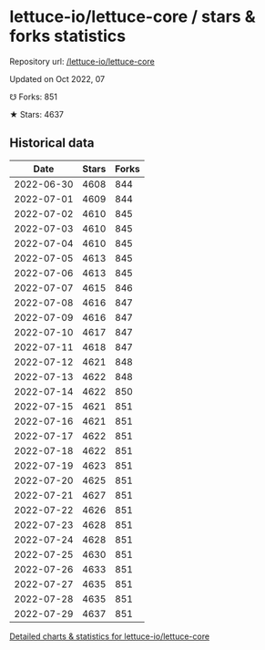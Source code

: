 # lettuce-io/lettuce-core / stars & forks statistics

Repository url: [/lettuce-io/lettuce-core](https://github.com/lettuce-io/lettuce-core)

Updated on Oct 2022, 07

☋ Forks: 851

★ Stars: 4637

## Historical data
| Date | Stars | Forks |
|------|-------|-------|
| 2022-06-30 | 4608 | 844 | 
| 2022-07-01 | 4609 | 844 | 
| 2022-07-02 | 4610 | 845 | 
| 2022-07-03 | 4610 | 845 | 
| 2022-07-04 | 4610 | 845 | 
| 2022-07-05 | 4613 | 845 | 
| 2022-07-06 | 4613 | 845 | 
| 2022-07-07 | 4615 | 846 | 
| 2022-07-08 | 4616 | 847 | 
| 2022-07-09 | 4616 | 847 | 
| 2022-07-10 | 4617 | 847 | 
| 2022-07-11 | 4618 | 847 | 
| 2022-07-12 | 4621 | 848 | 
| 2022-07-13 | 4622 | 848 | 
| 2022-07-14 | 4622 | 850 | 
| 2022-07-15 | 4621 | 851 | 
| 2022-07-16 | 4621 | 851 | 
| 2022-07-17 | 4622 | 851 | 
| 2022-07-18 | 4622 | 851 | 
| 2022-07-19 | 4623 | 851 | 
| 2022-07-20 | 4625 | 851 | 
| 2022-07-21 | 4627 | 851 | 
| 2022-07-22 | 4626 | 851 | 
| 2022-07-23 | 4628 | 851 | 
| 2022-07-24 | 4628 | 851 | 
| 2022-07-25 | 4630 | 851 | 
| 2022-07-26 | 4633 | 851 | 
| 2022-07-27 | 4635 | 851 | 
| 2022-07-28 | 4635 | 851 | 
| 2022-07-29 | 4637 | 851 | 


[Detailed charts & statistics for lettuce-io/lettuce-core](https://reviewgithub.com/rep/lettuce-io/lettuce-core)
